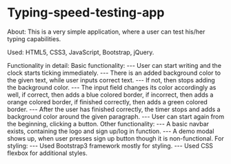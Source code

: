 # Typing-speed-testing-app

About: This is a very simple application, where a user can test his/her typing capabilities. 

Used: HTML5, CSS3, JavaScript, Bootstrap, jQuery.

Functionality in detail: 
    Basic functionality:
    --- User can start writing and the clock starts ticking immediately.
    --- There is an added background color to the given text, while user inputs correct text.
    --- If not, then stops adding the background color.
    --- The input field changes its color accordingly as well, if correct, then adds a blue colored border, if incorrect, then adds a orange colored border, if finished correctly, then adds a green colored border.
    --- After the user has finished correctly, the timer stops and adds a background color around the given paragraph.
    --- User can start again from the beginning, clicking a button.
    Other functionality:
    --- A basic navbar exists, containing the logo and sign up/log in function.
    --- A demo modal shows up, when user presses sign up button though it is non-functional.
    For styling:
    --- Used Bootstrap3 framework mostly for styling.
    --- Used CSS flexbox for additional styles.